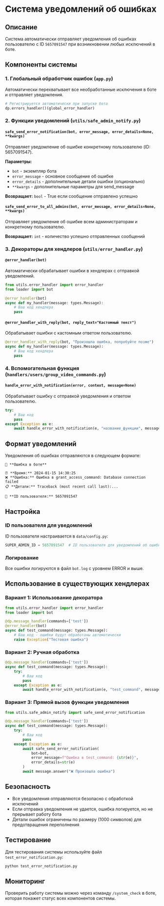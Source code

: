 # Система уведомлений об ошибках

## Описание

Система автоматически отправляет уведомления об ошибках пользователю с ID `5657091547` при возникновении любых исключений в боте.

## Компоненты системы

### 1. Глобальный обработчик ошибок (`app.py`)

Автоматически перехватывает все необработанные исключения в боте и отправляет уведомления.

```python
# Регистрируется автоматически при запуске бота
dp.errors_handler()(global_error_handler)
```

### 2. Функции уведомлений (`utils/safe_admin_notify.py`)

#### `safe_send_error_notification(bot, error_message, error_details=None, **kwargs)`
Отправляет уведомление об ошибке конкретному пользователю (ID: 5657091547).

**Параметры:**
- `bot` - экземпляр бота
- `error_message` - основное сообщение об ошибке
- `error_details` - дополнительные детали ошибки (опционально)
- `**kwargs` - дополнительные параметры для send_message

**Возвращает:** `bool` - True если сообщение отправлено успешно

#### `safe_send_error_to_all_admins(bot, error_message, error_details=None, **kwargs)`
Отправляет уведомление об ошибке всем администраторам и конкретному пользователю.

**Возвращает:** `int` - количество успешно отправленных сообщений

### 3. Декораторы для хендлеров (`utils/error_handler.py`)

#### `@error_handler(bot)`
Автоматически обрабатывает ошибки в хендлерах с отправкой уведомлений.

```python
from utils.error_handler import error_handler
from loader import bot

@error_handler(bot)
async def my_handler(message: types.Message):
    # Ваш код хендлера
    pass
```

#### `@error_handler_with_reply(bot, reply_text="Кастомный текст")`
Обрабатывает ошибки с кастомным ответом пользователю.

```python
@error_handler_with_reply(bot, "Произошла ошибка, попробуйте позже")
async def my_handler(message: types.Message):
    # Ваш код хендлера
    pass
```

### 4. Вспомогательная функция (`handlers/users/group_video_commands.py`)

#### `handle_error_with_notification(error, context, message=None)`
Обрабатывает ошибку с отправкой уведомления и ответом пользователю.

```python
try:
    # Ваш код
    pass
except Exception as e:
    await handle_error_with_notification(e, "название_функции", message)
```

## Формат уведомлений

Уведомления об ошибках отправляются в следующем формате:

```
🚨 **Ошибка в боте**

⏰ **Время:** 2024-01-15 14:30:25
❌ **Ошибка:** Ошибка в grant_access_command: Database connection failed
📋 **Детали:** Traceback (most recent call last):...

🔧 **ID пользователя:** 5657091547
```

## Настройка

### ID пользователя для уведомлений

ID пользователя настраивается в `data/config.py`:

```python
SUPER_ADMIN_ID = 5657091547  # ID пользователя для уведомлений об ошибках
```

### Логирование

Все ошибки логируются в файл `bot.log` с уровнем ERROR и выше.

## Использование в существующих хендлерах

### Вариант 1: Использование декоратора

```python
from utils.error_handler import error_handler
from loader import bot

@dp.message_handler(commands=['test'])
@error_handler(bot)
async def test_command(message: types.Message):
    # Ваш код - ошибки будут обработаны автоматически
    raise Exception("Тестовая ошибка")
```

### Вариант 2: Ручная обработка

```python
@dp.message_handler(commands=['test'])
async def test_command(message: types.Message):
    try:
        # Ваш код
        pass
    except Exception as e:
        await handle_error_with_notification(e, "test_command", message)
```

### Вариант 3: Прямой вызов функции уведомления

```python
from utils.safe_admin_notify import safe_send_error_notification

@dp.message_handler(commands=['test'])
async def test_command(message: types.Message):
    try:
        # Ваш код
        pass
    except Exception as e:
        await safe_send_error_notification(
            bot=bot,
            error_message=f"Ошибка в test_command: {str(e)}",
            error_details=str(e)
        )
        await message.answer("❌ Произошла ошибка")
```

## Безопасность

- Все уведомления отправляются безопасно с обработкой исключений
- Если отправка уведомления не удается, ошибка логируется, но не прерывает работу бота
- Детали ошибок ограничены по размеру (1000 символов) для предотвращения переполнения

## Тестирование

Для тестирования системы используйте файл `test_error_notification.py`:

```bash
python test_error_notification.py
```

## Мониторинг

Проверить работу системы можно через команду `/system_check` в боте, которая покажет статус всех компонентов системы.
